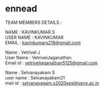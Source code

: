 # ennead
TEAM MEMBERS DETAILS : 

NAME : KAVINKUMAR.S <br>
USER NAME : KAVINKUMAR <br>
EMAIL : kavinkumars218@gmail.com <br>
 
Name : Vetrivel J <br>
User Name : VetrivelJaganathan <br>
Email id : vetriveljaganathan5125@gmail.com

 Name : Selvanayakam S <br> 
 user name : Selvanayakam21<br>
 mail id : selvanayagam.s2020eee@sece.ac.in<br>

